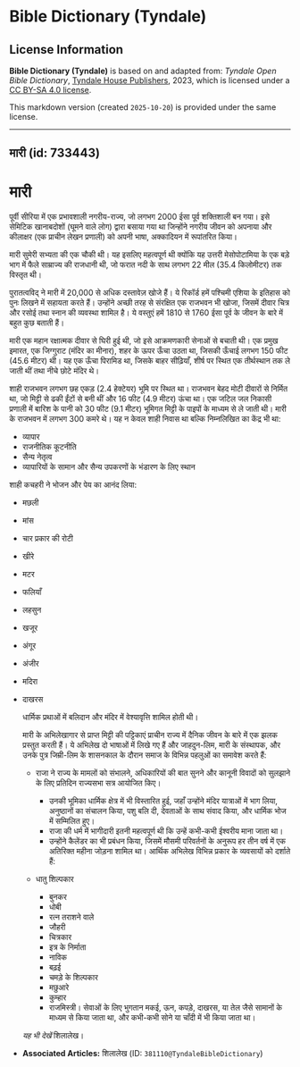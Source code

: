 # Bible Dictionary (Tyndale)

## License Information

**Bible Dictionary (Tyndale)** is based on and adapted from: _Tyndale Open Bible Dictionary_, [Tyndale House Publishers](https://tyndaleopenresources.com/), 2023, which is licensed under a [CC BY-SA 4.0 license](https://creativecommons.org/licenses/by-sa/4.0/legalcode.en).

This markdown version (created `2025-10-20`) is provided under the same license.



--------------------------------

## मारी (id: 733443)

मारी
====

पूर्वी सीरिया में एक प्रभावशाली नगरीय\-राज्य, जो लगभग 2000 ईसा पूर्व शक्तिशाली बन गया। इसे सेमिटिक खानाबदोशों (घूमने वाले लोग) द्वारा बसाया गया था जिन्होंने नगरीय जीवन को अपनाया और कीलाक्षर (एक प्राचीन लेखन प्रणाली) को अपनी भाषा, अक्कादियन में रूपांतरित किया। 

मारी सुमेरी सभ्यता की एक चौकी थी। यह इसलिए महत्वपूर्ण थी क्योंकि यह उत्तरी मेसोपोटामिया के एक बड़े भाग में फैले साम्राज्य की राजधानी थी, जो फरात नदी के साथ लगभग 22 मील (35\.4 किलोमीटर) तक विस्तृत थी।

पुरातत्वविद् ने मारी में 20,000 से अधिक दस्तावेज़ खोजे हैं। ये रिकॉर्ड हमें पश्चिमी एशिया के इतिहास को पुनः लिखने में सहायता करते हैं। उन्होंने अच्छी तरह से संरक्षित एक राजभवन भी खोजा, जिसमें दीवार चित्र और रसोई तथा स्नान की व्यवस्था शामिल है। ये वस्तुएं हमें 1810 से 1760 ईसा पूर्व के जीवन के बारे में बहुत कुछ बताती हैं।

मारी एक महान रक्षात्मक दीवार से घिरी हुई थी, जो इसे आक्रमणकारी सेनाओं से बचाती थी। एक प्रमुख इमारत, एक जिग्गुराट (मंदिर का मीनार), शहर के ऊपर ऊँचा उठता था, जिसकी ऊँचाई लगभग 150 फीट (45\.6 मीटर) थी। यह एक ऊँचा पिरामिड था, जिसके बाहर सीढ़ियाँ, शीर्ष पर स्थित एक तीर्थस्थान तक ले जाती थीं तथा नीचे छोटे मंदिर थे।

शाही राजभवन लगभग छह एकड़ (2\.4 हेक्टेयर) भूमि पर स्थित था। राजभवन बेहद मोटी दीवारों से निर्मित था, जो मिट्टी से ढकी ईंटों से बनी थीं और 16 फीट (4\.9 मीटर) ऊंचा था। एक जटिल जल निकासी प्रणाली में बारिश के पानी को 30 फीट (9\.1 मीटर) भूमिगत मिट्टी के पाइपों के माध्यम से ले जाती थी। मारी के राजभवन में लगभग 300 कमरे थे। यह न केवल शाही निवास था बल्कि निम्नलिखित का केंद्र भी था:

* व्यापार
* राजनीतिक कूटनीति
* सैन्य नेतृत्व
* व्यापारियों के सामान और सैन्य उपकरणों के भंडारण के लिए स्थान

शाही कचहरी ने भोजन और पेय का आनंद लिया:

* मछली
* मांस
* चार प्रकार की रोटी
* खीरे
* मटर
* फलियाँ
* लहसुन
* खजूर
* अंगूर
* अंजीर
* मदिरा
* दाखरस

    धार्मिक प्रथाओं में बलिदान और मंदिर में वेश्यावृत्ति शामिल होती थी।

    मारी के अभिलेखागार से प्राप्त मिट्टी की पट्टिकाएं प्राचीन राज्य में दैनिक जीवन के बारे में एक झलक प्रस्तुत करती हैं। ये अभिलेख दो भाषाओं में लिखे गए हैं और जाहदुन\-लिम, मारी के संस्थापक, और उनके पुत्र जिम्री\-लिम के शासनकाल के दौरान समाज के विभिन्न पहलुओं का समावेश करते हैं:

    + राजा ने राज्य के मामलों को संभालने, अधिकारियों की बात सुनने और कानूनी विवादों को सुलझाने के लिए प्रतिदिन राज्यसभा सत्र आयोजित किए।
        + उनकी भूमिका धार्मिक क्षेत्र में भी विस्तारित हुई, जहाँ उन्होंने मंदिर यात्राओं में भाग लिया, अनुष्ठानों का संचालन किया, पशु बलि दी, देवताओं के साथ संवाद किया, और धार्मिक भोज में सम्मिलित हुए।
        + राजा की धर्म में भागीदारी इतनी महत्वपूर्ण थी कि उन्हें कभी\-कभी ईश्वरीय माना जाता था।
        + उन्होंने कैलेंडर का भी प्रबंधन किया, जिसमें मौसमी परिवर्तनों के अनुरूप हर तीन वर्ष में एक अतिरिक्त महीना जोड़ना शामिल था।
        आर्थिक अभिलेख विभिन्न प्रकार के व्यवसायों को दर्शाते हैं:

    + धातु शिल्पकार
        + बुनकर
        + धोबी
        + रत्न तराशने वाले
        + जौहरी
        + चित्रकार
        + इत्र के निर्माता
        + नाविक
        + बढ़ई
        + चमड़े के शिल्पकार
        + मछुआरे
        + कुम्हार
        + राजमिस्त्री।
        सेवाओं के लिए भुगतान मकई, ऊन, कपड़े, दाखरस, या तेल जैसे सामानों के माध्यम से किया जाता था, और कभी\-कभी सोने या चाँदी में भी किया जाता था।

    *यह भी देखें* शिलालेख।

* **Associated Articles:** शिलालेख (ID: `381110@TyndaleBibleDictionary`)

